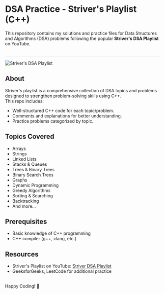 # DSA Practice - Striver's Playlist (C++)

This repository contains my solutions and practice files for Data Structures and Algorithms (DSA) problems following the popular **Striver's DSA Playlist** on YouTube.
<br />
<br />
<hr />

![Striver's DSA Playlist](https://i.ytimg.com/vi/EAR7De6Goz4/maxresdefault.jpg)

## About

Striver's playlist is a comprehensive collection of DSA topics and problems designed to strengthen problem-solving skills using C++.  
This repo includes:

- Well-structured C++ code for each topic/problem.
- Comments and explanations for better understanding.
- Practice problems categorized by topic.

## Topics Covered

- Arrays
- Strings
- Linked Lists
- Stacks & Queues
- Trees & Binary Trees
- Binary Search Trees
- Graphs
- Dynamic Programming
- Greedy Algorithms
- Sorting & Searching
- Backtracking
- And more...


## Prerequisites

* Basic knowledge of C++ programming
* C++ compiler (g++, clang, etc.)

## Resources

* Striver's Playlist on YouTube: [Striver DSA Playlist](https://www.youtube.com/playlist?list=PLgUwDviBIf0qUlt5H_kiKYaNSqJ81PMMY)
* GeeksforGeeks, LeetCode for additional practice

<br />
Happy Coding! 🚀


